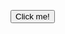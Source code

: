 
<!DOCTYPE html>
<html lang="en">
<head>
  <meta charset="UTF-8" />
  <title>Say Hi Button</title>
</head>
<body>

<button id="sayHiBtn">Click me!</button>

<script>
  document.getElementById('sayHiBtn').addEventListener('click', () => {
    alert('Hi!');
  });
</script>

</body>
</html>
